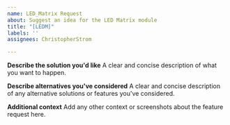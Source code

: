 ```yaml
---
name: LED_Matrix Request
about: Suggest an idea for the LED Matrix module
title: "[LEDM]"
labels: ''
assignees: ChristopherStrom

---
```


**Describe the solution you'd like**
A clear and concise description of what you want to happen.

**Describe alternatives you've considered**
A clear and concise description of any alternative solutions or features you've considered.

**Additional context**
Add any other context or screenshots about the feature request here.
